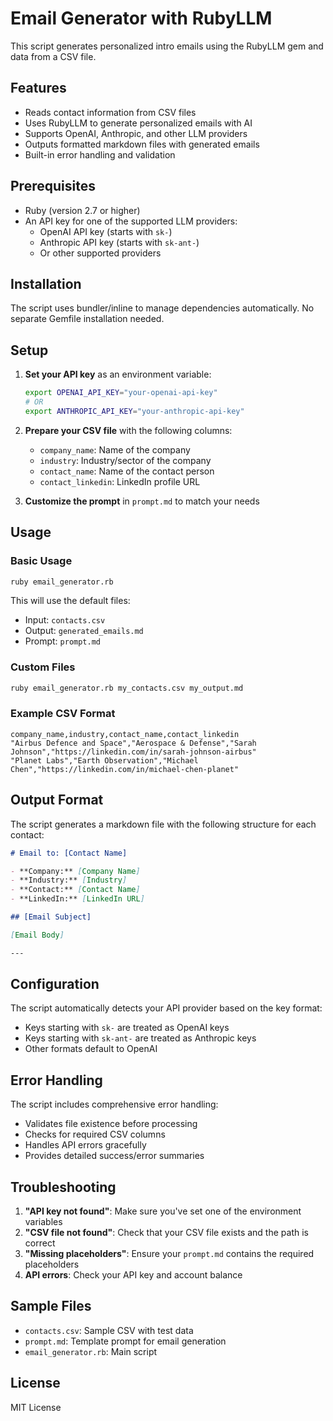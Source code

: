 # Email Generator with RubyLLM

This script generates personalized intro emails using the RubyLLM gem and data from a CSV file.

## Features

- Reads contact information from CSV files
- Uses RubyLLM to generate personalized emails with AI
- Supports OpenAI, Anthropic, and other LLM providers
- Outputs formatted markdown files with generated emails
- Built-in error handling and validation

## Prerequisites

- Ruby (version 2.7 or higher)
- An API key for one of the supported LLM providers:
  - OpenAI API key (starts with `sk-`)
  - Anthropic API key (starts with `sk-ant-`)
  - Or other supported providers

## Installation

The script uses bundler/inline to manage dependencies automatically. No separate Gemfile installation needed.

## Setup

1. **Set your API key** as an environment variable:
   ```bash
   export OPENAI_API_KEY="your-openai-api-key"
   # OR
   export ANTHROPIC_API_KEY="your-anthropic-api-key"
   ```

2. **Prepare your CSV file** with the following columns:
   - `company_name`: Name of the company
   - `industry`: Industry/sector of the company
   - `contact_name`: Name of the contact person
   - `contact_linkedin`: LinkedIn profile URL

3. **Customize the prompt** in `prompt.md` to match your needs

## Usage

### Basic Usage
```bash
ruby email_generator.rb
```
This will use the default files:
- Input: `contacts.csv`
- Output: `generated_emails.md`
- Prompt: `prompt.md`

### Custom Files
```bash
ruby email_generator.rb my_contacts.csv my_output.md
```

### Example CSV Format
```csv
company_name,industry,contact_name,contact_linkedin
"Airbus Defence and Space","Aerospace & Defense","Sarah Johnson","https://linkedin.com/in/sarah-johnson-airbus"
"Planet Labs","Earth Observation","Michael Chen","https://linkedin.com/in/michael-chen-planet"
```

## Output Format

The script generates a markdown file with the following structure for each contact:

```markdown
# Email to: [Contact Name]

- **Company:** [Company Name]
- **Industry:** [Industry]
- **Contact:** [Contact Name]
- **LinkedIn:** [LinkedIn URL]

## [Email Subject]

[Email Body]

---
```

## Configuration

The script automatically detects your API provider based on the key format:
- Keys starting with `sk-` are treated as OpenAI keys
- Keys starting with `sk-ant-` are treated as Anthropic keys
- Other formats default to OpenAI

## Error Handling

The script includes comprehensive error handling:
- Validates file existence before processing
- Checks for required CSV columns
- Handles API errors gracefully
- Provides detailed success/error summaries

## Troubleshooting

1. **"API key not found"**: Make sure you've set one of the environment variables
2. **"CSV file not found"**: Check that your CSV file exists and the path is correct
3. **"Missing placeholders"**: Ensure your `prompt.md` contains the required placeholders
4. **API errors**: Check your API key and account balance

## Sample Files

- `contacts.csv`: Sample CSV with test data
- `prompt.md`: Template prompt for email generation
- `email_generator.rb`: Main script

## License

MIT License
